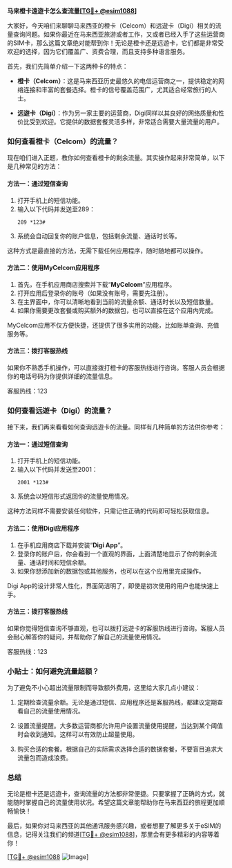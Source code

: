 **马来橙卡遠遊卡怎么查流量[[TG💪+ @esim1088](https://t.me/s/esim1088)]**

大家好，今天咱们来聊聊马来西亚的橙卡（Celcom）和远遊卡（Digi）相关的流量查询问题。如果你最近在马来西亚旅游或者工作，又或者已经入手了这些运营商的SIM卡，那么这篇文章绝对能帮到你！无论是橙卡还是远遊卡，它们都是非常受欢迎的选择，因为它们覆盖广、资费合理，而且支持多种语言服务。

首先，我们先简单介绍一下这两种卡的特点：

- **橙卡（Celcom）**：这是马来西亚历史最悠久的电信运营商之一，提供稳定的网络连接和丰富的套餐选择。橙卡的信号覆盖范围广，尤其适合经常旅行的人士。
  
- **远遊卡（Digi）**：作为另一家主要的运营商，Digi同样以其良好的网络质量和性价比受到欢迎。它提供的数据套餐灵活多样，非常适合需要大量流量的用户。

### 如何查看橙卡（Celcom）的流量？

现在咱们进入正题，教你如何查看橙卡的剩余流量。其实操作起来非常简单，以下是几种常见的方法：

#### 方法一：通过短信查询

1. 打开手机上的短信功能。
2. 输入以下代码并发送至289：
   ```
   289 *123#
   ```
3. 系统会自动回复你的账户信息，包括剩余流量、通话时长等。

这种方式是最直接的方法，无需下载任何应用程序，随时随地都可以操作。

#### 方法二：使用MyCelcom应用程序

1. 首先，在手机应用商店搜索并下载“**MyCelcom**”应用程序。
2. 打开应用后登录你的账号（如果没有账号，需要先注册）。
3. 在主界面中，你可以清晰地看到当前的流量余额、通话时长以及短信数量。
4. 如果你需要更改套餐或购买额外的数据包，也可以直接在这个应用内完成。

MyCelcom应用不仅方便快捷，还提供了很多实用的功能，比如账单查询、充值服务等。

#### 方法三：拨打客服热线

如果你不熟悉手机操作，可以直接拨打橙卡的客服热线进行咨询。客服人员会根据你的电话号码为你提供详细的流量信息。

客服热线：123

### 如何查看远遊卡（Digi）的流量？

接下来，我们再来看看如何查询远遊卡的流量。同样有几种简单的方法供你参考：

#### 方法一：通过短信查询

1. 打开手机上的短信功能。
2. 输入以下代码并发送至2001：
   ```
   2001 *123#
   ```
3. 系统会以短信形式返回你的流量使用情况。

这种方法同样不需要安装任何软件，只需记住正确的代码即可轻松获取信息。

#### 方法二：使用Digi应用程序

1. 在手机应用商店下载并安装“**Digi App**”。
2. 登录你的账户后，你会看到一个直观的界面，上面清楚地显示了你的剩余流量、通话时间和短信余额。
3. 如果你想添加新的数据包或其他服务，也可以在这个应用里完成操作。

Digi App的设计非常人性化，界面简洁明了，即使是初次使用的用户也能快速上手。

#### 方法三：拨打客服热线

如果你觉得短信查询不够直观，也可以拨打远遊卡的客服热线进行咨询。客服人员会耐心解答你的疑问，并帮助你了解自己的流量使用情况。

客服热线：123

### 小贴士：如何避免流量超额？

为了避免不小心超出流量限制而导致额外费用，这里给大家几点小建议：

1. 定期检查流量余额。无论是通过短信、应用程序还是客服热线，都建议定期查看自己的流量使用情况。
   
2. 设置流量提醒。大多数运营商都允许用户设置流量使用提醒，当达到某个阈值时会收到通知。这样可以有效防止超量使用。

3. 购买合适的套餐。根据自己的实际需求选择合适的数据套餐，不要盲目追求大流量包而造成浪费。

### 总结

无论是橙卡还是远遊卡，查询流量的方法都非常便捷。只要掌握了正确的方式，就能随时掌握自己的流量使用状况。希望这篇文章能帮助你在马来西亚的旅程更加顺畅愉快！

最后，如果你对马来西亚的其他通讯服务感兴趣，或者想要了解更多关于eSIM的信息，记得关注我们的频道[[TG💪+ @esim1088](https://t.me/s/esim1088)]，那里会有更多精彩的内容等着你！

[[TG💪+ @esim1088](https://t.me/s/esim1088) ![Image](https://i.postimg.cc/4NQfJmqS/Snipaste-2025-05-13-00-14-12.png)]